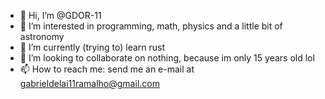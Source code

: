 - 👋 Hi, I’m @GDOR-11
- 👀 I’m interested in programming, math, physics and a little bit of astronomy
- 🌱 I’m currently (trying to) learn rust
- 💞️ I’m looking to collaborate on nothing, because im only 15 years old lol
- 📫 How to reach me: send me an e-mail at gabrieldelai11ramalho@gmail.com
